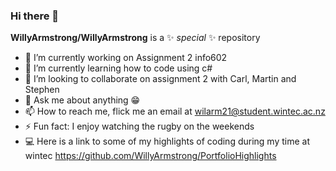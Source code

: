 ### Hi there 👋


**WillyArmstrong/WillyArmstrong** is a ✨ _special_ ✨ repository

- 🔭 I’m currently working on Assignment 2 info602
- 🌱 I’m currently learning how to code using c#
- 👯 I’m looking to collaborate on assignment 2 with Carl, Martin and Stephen
- 💬 Ask me about anything 😁
- 📫 How to reach me, flick me an email at wilarm21@student.wintec.ac.nz
- ⚡ Fun fact: I enjoy watching the rugby on the weekends
- 💻 Here is a link to some of my highlights of coding during my time at wintec https://github.com/WillyArmstrong/PortfolioHighlights
